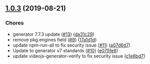 <a name="1.0.3"></a>
## [1.0.3](https://github.com/brightcove/pkcs7/compare/v1.0.2...v1.0.3) (2019-08-21)

### Chores

* generator 7.7.3 update ([#13](https://github.com/brightcove/pkcs7/issues/13)) ([da31c29](https://github.com/brightcove/pkcs7/commit/da31c29))
* remove pkg.engines field ([#9](https://github.com/brightcove/pkcs7/issues/9)) ([17a1d1d](https://github.com/brightcove/pkcs7/commit/17a1d1d))
* update npm-run-all to fix security issue ([#11](https://github.com/brightcove/pkcs7/issues/11)) ([a07d6d7](https://github.com/brightcove/pkcs7/commit/a07d6d7))
* Update to generator v7 standards ([#10](https://github.com/brightcove/pkcs7/issues/10)) ([e075fe6](https://github.com/brightcove/pkcs7/commit/e075fe6))
* update videojs-generator-verify to fix security issue ([c1e6bd7](https://github.com/brightcove/pkcs7/commit/c1e6bd7))

